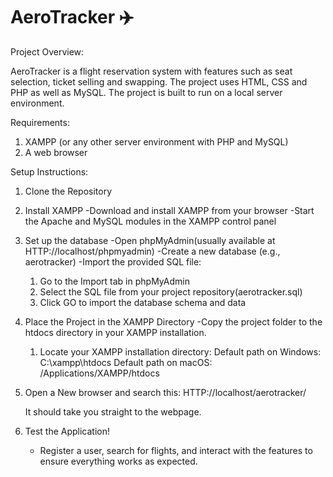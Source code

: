 # AeroTracker ✈️

Project Overview:

AeroTracker is a flight reservation system with features such as seat selection, ticket selling and swapping. The project uses HTML, CSS and PHP as well as MySQL. The project is built to run on a local server environment. 

Requirements:

1. XAMPP (or any other server environment with PHP and MySQL)
2. A web browser

Setup Instructions:

1. Clone the Repository

2. Install XAMPP
   -Download and install XAMPP from your browser
   -Start the Apache and MySQL modules in the XAMPP control panel

3. Set up the database
   -Open phpMyAdmin(usually available at HTTP://localhost/phpmyadmin)
   -Create a new database (e.g., aerotracker)
   -Import the provided SQL file:
      1. Go to the Import tab in phpMyAdmin
      2. Select the SQL file from your project repository(aerotracker.sql)
      3. Click GO to import the database schema and data


4. Place the Project in the XAMPP Directory
   -Copy the project folder to the htdocs directory in your XAMPP installation.
   1. Locate your XAMPP installation directory:
      Default path on Windows: C:\xampp\htdocs
      Default path on macOS: /Applications/XAMPP/htdocs

5. Open a New browser and search this:
   HTTP://localhost/aerotracker/

   It should take you straight to the webpage.

 

6. Test the Application!

   - Register a user, search for flights, and interact with the features to ensure everything works as expected.
   
 






